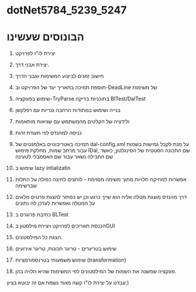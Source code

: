 # dotNet5784_5239_5247

# הבונוסים שעשינו

1. יצירת לו"ז לפרויקט

2. יצירת אבני דרך.

3. חישוב זמנים לביצוע המשימות ואבני הדרך

4. תוספת תמיכה בתאריך יעד של הפרויקט וב-DeadLine של משימות

5. שימוש בפונקציה-TryParse בתוכניות בדיקה BlTest/DalTest 

6. בנייה ושימוש במתודות הרחבה גנריות עם רפלקשן

7. ולידציה של הקלטים מהמשתמש עם שגיאות מותאמות

8. כניסה למהנדס לפי תעודת זהות

9. תמיכה באטריבוטים באלמנטים של dal-config.xml על מנת לקבל גמישות בשמות עבור מרחב שמות, מחלקת מימוש IDal, שם התכונה הסטטית של הסינגלטון, כאשר שם החבילה נשאר עבור שם האסמבלי לטעינה 

10. שימוש ב lazy intializatin 

11. אפשרות למחיקת תלויות מתוך משימה מסוימת - לוחצים לחיצה כפולה על התלות שברשימה

12. דרך מהנדס מוצגת מטלה אליה הוא שייך כרגע וכן יש כפתור להצגת פרטים מלאים על המטלה ואפשרות לעדכן לה נתונים

13. כתיבת פרוגרם ב BLTest

14. הכנסת תאריכים לפרויקט ויצירת מילסטון בGUI

15. הצגת כל המילסטונים.

16. שימוש בטריגרים - טריגר תכונות, טריגר אירועים

17. שימוש משמעותי בטרנספורמציות (transformation)

18. פונקציה שמשנה את השמות של המילסטונים לפי המשימות שהיא תלויה בהן.
 
 עבדנו על יצירת לו"ז קשה מאוד נשמח אם זה יבוטא בציון:)

